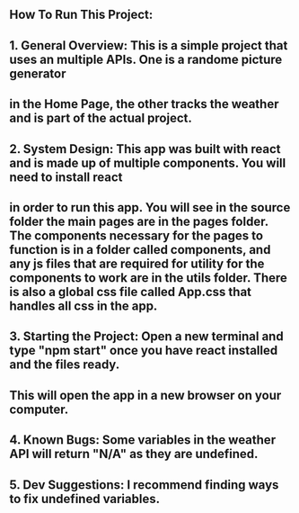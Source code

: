 ## How To Run This Project:

## 1. General Overview: This is a simple project that uses an multiple APIs. One is a randome picture generator 
## in the Home Page, the other tracks the weather and is part of the actual project. 

## 2. System Design: This app was built with react and is made up of multiple components. You will need to install react
## in order to run this app. You will see in the source folder the main pages are in the pages folder. The components necessary for the pages to function is in a folder called components, and any js files that are required for utility for the components to work are in the utils folder. There is also a global css file called App.css that handles all css in the app.

## 3. Starting the Project: Open a new terminal and type "npm start" once you have react installed and the files ready.
## This will open the app in a new browser on your computer. 

## 4. Known Bugs: Some variables in the weather API will return "N/A" as they are undefined. 

## 5. Dev Suggestions: I recommend finding ways to fix undefined variables.